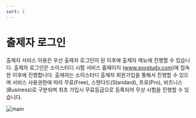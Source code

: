 ```yaml
---
sort: 1
---
```


# 출제자 로그인



출제자 서비스 이용은 우선 출제자 로그인이 된 이후에 출제자 메뉴에 진행할 수 있습니다. 출제자 로그인은 소이스터디 시험 서비스 홈페이지 (www.soystudy.com)에 접속한 이후에 진행합니다. 출제자는 소이스터디 출제자 회원가입을 통해서 진행할 수 있으며 서비스 사용권한에 따라 무료(Free), 스탠다드(Standard), 프로(Pro), 비즈니스(Business)로 구분되며 최초 가입시 무료등급으로 등록되어 무상 시험을 진행할 수 있습니다.

![main](https://soystudy.github.io/img/login.png)

